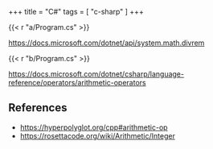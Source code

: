 +++
title = "C#"
tags = [ "c-sharp" ]
+++

{{< r "a/Program.cs" >}}

<https://docs.microsoft.com/dotnet/api/system.math.divrem>

{{< r "b/Program.cs" >}}

<https://docs.microsoft.com/dotnet/csharp/language-reference/operators/arithmetic-operators>

## References

- <https://hyperpolyglot.org/cpp#arithmetic-op>
- <https://rosettacode.org/wiki/Arithmetic/Integer>
